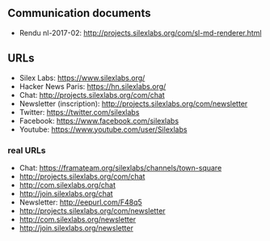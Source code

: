 ## Communication documents

- Rendu nl-2017-02: http://projects.silexlabs.org/com/sl-md-renderer.html

## URLs

- Silex Labs: https://www.silexlabs.org/
- Hacker News Paris: https://hn.silexlabs.org/
- Chat: http://projects.silexlabs.org/com/chat
- Newsletter (inscription): http://projects.silexlabs.org/com/newsletter
- Twitter: https://twitter.com/silexlabs
- Facebook: https://www.facebook.com/silexlabs
- Youtube: https://www.youtube.com/user/Silexlabs

### real URLs

- Chat: https://framateam.org/silexlabs/channels/town-square
 - http://projects.silexlabs.org/com/chat
 - http://com.silexlabs.org/chat
 - http://join.silexlabs.org/chat
- Newsletter: http://eepurl.com/F48q5
 - http://projects.silexlabs.org/com/newsletter
 - http://com.silexlabs.org/newsletter
 - http://join.silexlabs.org/newsletter
